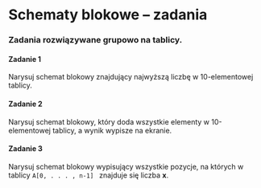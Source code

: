 #  Schematy blokowe &ndash; zadania

### Zadania rozwiązywane grupowo na tablicy.

#### Zadanie 1
Narysuj schemat blokowy znajdujący najwyższą liczbę w 10-elementowej tablicy.

#### Zadanie 2
Narysuj schemat blokowy, który doda wszystkie elementy w 10-elementowej tablicy, a wynik wypisze na ekranie.

#### Zadanie 3
Narysuj schemat blokowy wypisujący wszystkie pozycje, na których w tablicy ```A[0, . . . , n-1] ``` znajduje się liczba **x**.
